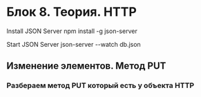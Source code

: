 # Блок 8. Теория. HTTP
Install JSON Server
npm install -g json-server

Start JSON Server
json-server --watch db.json

## Изменение элементов. Метод PUT
### Разбераем метод PUT который есть у объекта HTTP








